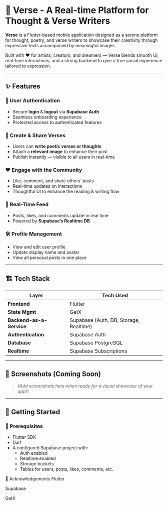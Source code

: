 # 🌸 Verse - A Real-time Platform for Thought & Verse Writers

**Verse** is a Flutter-based mobile application designed as a serene platform for thought, poetry, and verse writers to showcase their creativity through expressive texts accompanied by meaningful images.

Built with ❤️ for artists, creators, and dreamers — Verse blends smooth UI, real-time interactions, and a strong backend to give a true social experience tailored to expression.

---

## ✨ Features

### 👤 User Authentication
- Secure **login** & **logout** via **Supabase Auth**
- Seamless onboarding experience
- Protected access to authenticated features

### 📝 Create & Share Verses
- Users can **write poetic verses or thoughts**
- Attach a **relevant image** to enhance their post
- Publish instantly — visible to all users in real-time

### ❤️ Engage with the Community
- Like, comment, and share others’ posts
- Real-time updates on interactions
- Thoughtful UI to enhance the reading & writing flow

### 🧠 Real-Time Feed
- Posts, likes, and comments update in real time
- Powered by **Supabase’s Realtime DB**

### 🛠️ Profile Management
- View and edit user profile
- Update display name and avatar
- View all personal posts in one place

---

## 🏗️ Tech Stack

| Layer        | Tech Used                          |
|--------------|------------------------------------|
| **Frontend** | Flutter                            |
| **State Mgmt** | GetX                            |
| **Backend-as-a-Service** | Supabase (Auth, DB, Storage, Realtime) |
| **Authentication** | Supabase Auth                |
| **Database** | Supabase PostgreSQL               |
| **Realtime** | Supabase Subscriptions             |

---

## 📱 Screenshots (Coming Soon)
> *(Add screenshots here when ready for a visual showcase of your app!)*

---

## 🚀 Getting Started

### 🧾 Prerequisites
- Flutter SDK
- Dart
- A configured Supabase project with:
  - Auth enabled
  - Realtime enabled
  - Storage buckets
  - Tables for users, posts, likes, comments, etc.

🙏 Acknowledgements
Flutter

Supabase

GetX

